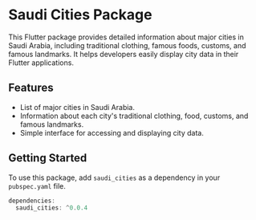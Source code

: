 # Saudi Cities Package

This Flutter package provides detailed information about major cities in Saudi Arabia, including traditional clothing, famous foods, customs, and famous landmarks. It helps developers easily display city data in their Flutter applications.

## Features
- List of major cities in Saudi Arabia.
- Information about each city's traditional clothing, food, customs, and famous landmarks.
- Simple interface for accessing and displaying city data.

## Getting Started
To use this package, add `saudi_cities` as a dependency in your `pubspec.yaml` file.

```dart
dependencies:
  saudi_cities: ^0.0.4
